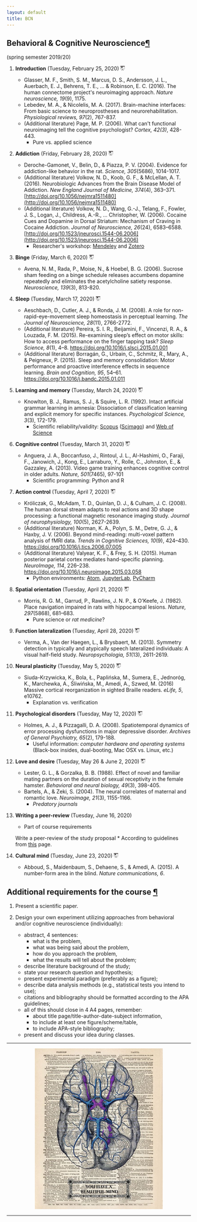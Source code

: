 ```yaml
---
layout: default
title: BCN
---
```


## <a name="bcn"></a>Behavioral & Cognitive Neuroscience[¶](#bcn)
 (spring semester 2019/20)
&nbsp;

1. __Introduction__ (Tuesday, February 25, 2020) <a href="https://docs.google.com/presentation/d/1e-GHtBR-U_7EOTjigCwH2ewz7fcAAwu6jn9rJopeRs4/edit?usp=sharing"><img src="/images/presentation.png" width="12px"></a>

    * Glasser, M. F., Smith, S. M., Marcus, D. S., Andersson, J. L., Auerbach, E. J., Behrens, T. E., ... & Robinson, E. C. (2016). The human connectome project's neuroimaging approach. _Nature neuroscience, 19_(9), 1175.
    * Lebedev, M. A., & Nicolelis, M. A. (2017). Brain-machine interfaces: From basic science to neuroprostheses and neurorehabilitation. _Physiological reviews, 97_(2), 767-837.
    * (Additional literature) Page, M. P. (2006). What can't functional neuroimaging tell the cognitive psychologist? _Cortex, 42(3)_, 428-443.
        * Pure vs. applied science

2. __Addiction__ (Friday, February 28, 2020) <a href="https://docs.google.com/presentation/d/1aYa3XNnC06mFZhSKSovTRSluS6DvQcZqKWoBecGy7r4/edit?usp=sharing"><img src="/images/presentation.png" width="12px"></a>
    * Deroche-Gamonet, V., Belin, D., & Piazza, P. V. (2004). Evidence for addiction-like behavior in the rat. _Science, 305_(5686), 1014-1017.
    * (Additional literature) Volkow, N. D., Koob, G. F., & McLellan, A. T. (2016). Neurobiologic Advances from the Brain Disease Model of Addiction. _New England Journal of Medicine, 374_(4), 363–371. [http://doi.org/10.1056/nejmra1511480](http://doi.org/10.1056/nejmra1511480)
    * (Additional literature) Volkow, N. D., Wang, G.-J., Telang, F., Fowler, J. S., Logan, J., Childress, A.-R., … Christopher, W. (2006). Cocaine Cues and Dopamine in Dorsal Striatum: Mechanism of Craving in Cocaine Addiction. _Journal of Neuroscience, 26_(24), 6583–6588. [http://doi.org/10.1523/jneurosci.1544-06.2006](http://doi.org/10.1523/jneurosci.1544-06.2006)
        * Researcher's workshop: [Mendeley](http://mendeley.com/) and [Zotero](https://www.zotero.org/)

3. __Binge__ (Friday, March 6, 2020) <a href="https://docs.google.com/presentation/d/1nisqrTf_JCSxCfPLc2wdM0L9TESVi7Qwn_UpuHxnXHs/edit?usp=sharing"><img src="/images/presentation.png" width="12px"></a>
    * Avena, N. M., Rada, P., Moise, N., & Hoebel, B. G. (2006). Sucrose sham feeding on a binge schedule releases accumbens dopamine repeatedly and eliminates the acetylcholine satiety response. _Neuroscience, 139_(3), 813-820.

4. __Sleep__ (Tuesday, March 17, 2020) <a href="https://docs.google.com/presentation/d/1yFYGKHJJsMrOCTWHiM3an2FCF3u9ye8HZ0IMadvpXWs/edit?usp=sharing"><img src="/images/presentation.png" width="12px"></a>
    * Aeschbach, D., Cutler, A. J., & Ronda, J. M. (2008). A role for non-rapid-eye-movement sleep homeostasis in perceptual learning. _The Journal of Neuroscience, 28_(11), 2766-2772.
    * (Additional literature) Pereira, S. I. R., Beijamini, F., Vincenzi, R. A., & Louzada, F. M. (2015). Re-examining sleep’s effect on motor skills: How to access performance on the finger tapping task? _Sleep Science, 8_(1), 4–8. https://doi.org/10.1016/j.slsci.2015.01.001
    * (Additional literature) Borragán, G., Urbain, C., Schmitz, R., Mary, A., & Peigneux, P. (2015). Sleep and memory consolidation: Motor performance and proactive interference effects in sequence learning. _Brain and Cognition, 95_, 54–61. https://doi.org/10.1016/j.bandc.2015.01.011

5. __Learning and memory__ (Tuesday, March 24, 2020) <a href="https://docs.google.com/presentation/d/1LnSw2lX4QAtg1UvXzngU8JQ4jXkLPSehT34gAI2wmXc/edit?usp=sharing"><img src="/images/presentation.png" width="12px"></a>
    * Knowlton, B. J., Ramus, S. J., & Squire, L. R. (1992). Intact artificial grammar learning in amnesia: Dissociation of classification learning and explicit memory for specific instances. _Psychological Science, 3_(3), 172-179.
        * Scientific reliability/validity: [Scopus](https://en.wikipedia.org/wiki/Scopus) ([Scimago](https://www.scimagojr.com/)) and [Web of Science](https://en.wikipedia.org/wiki/Web_of_Science)

6. __Cognitive control__ (Tuesday, March 31, 2020) <a href="https://docs.google.com/presentation/d/1TRaV5iKWITPUwR702qMW5wWd5cHkG6xEh1Luk1oSJCw/edit?usp=sharing"><img src="/images/presentation.png" width="12px"></a>
    * Anguera, J. A., Boccanfuso, J., Rintoul, J. L., Al-Hashimi, O., Faraji, F., Janowich, J., Kong, E., Larraburo, Y., Rolle, C., Johnston, E., & Gazzaley, A. (2013). Video game training enhances cognitive control in older adults. _Nature, 501_(7465), 97-101
        * Scientific programming: Python and R

7. __Action control__ (Tuesday, April 7, 2020) <a href="https://docs.google.com/presentation/d/1864BeLgMzaBO4lYyaf69PtUFdYHUz1INJxNYZKHTJOI/edit?usp=sharing"><img src="/images/presentation.png" width="12px"></a>
    * Króliczak, G., McAdam, T. D., Quinlan, D. J., & Culham, J. C. (2008). The human dorsal stream adapts to real actions and 3D shape processing: a functional magnetic resonance imaging study. _Journal of neurophysiology, 100_(5), 2627-2639.
    * (Additional literature) Norman, K. A., Polyn, S. M., Detre, G. J., & Haxby, J. V. (2006). Beyond mind-reading: multi-voxel pattern analysis of fMRI data. _Trends in Cognitive Sciences, 10_(9), 424–430. https://doi.org/10.1016/j.tics.2006.07.005
    * (Additional literature) Valyear, K. F., & Frey, S. H. (2015). Human posterior parietal cortex mediates hand-specific planning. _NeuroImage, 114_, 226–238. https://doi.org/10.1016/j.neuroimage.2015.03.058
        * Python environments: [Atom](https://atom.io/), [JupyterLab](https://github.com/jupyterlab/jupyterlab), [PyCharm](https://www.jetbrains.com/pycharm/)

8. __Spatial orientation__ (Tuesday, April 21, 2020) <a href="https://docs.google.com/presentation/d/1V2MCctiGtI_Q0CgRWUAUCAy_LoOoQPFPLOUH7mppdtM/edit?usp=sharing"><img src="/images/presentation.png" width="12px"></a>
    * Morris, R. G. M., Garrud, P., Rawlins, J. N. P., & O’Keefe, J. (1982). Place navigation impaired in rats with hippocampal lesions. _Nature, 297_(5868), 681–683.
        * Pure science or _rat medicine_?

9. __Function lateralization__ (Tuesday, April 28, 2020) <a href="https://docs.google.com/presentation/d/1icghUFdWMkmUsB69JXqgyIt4veh1r-PCL7J6axdfMRw/edit?usp=sharing"><img src="/images/presentation.png" width="12px"></a>
    * Verma, A., Van der Haegen, L., & Brysbaert, M. (2013). Symmetry detection in typically and atypically speech lateralized individuals: A visual half-field study. _Neuropsychologia, 51_(13), 2611-2619.

10. __Neural plasticity__ (Tuesday, May 5, 2020) <a href=""><img src="/images/presentation.png" width="12px"></a>
    * Siuda-Krzywicka, K., Bola, Ł., Paplińska, M., Sumera, E., Jednoróg, K., Marchewka, A., Śliwińska, M., Amedi, A., Szwed, M. (2016) Massive cortical reorganization in sighted Braille readers. _eLife, 5_, e10762.  
        * Explanation vs. verification

11. __Psychological disorders__ (Tuesday, May 12, 2020) <a href=""><img src="/images/presentation.png" width="12px"></a>
    * Holmes, A. J., & Pizzagalli, D. A. (2008). Spatiotemporal dynamics of error processing dysfunctions in major depressive disorder. _Archives of General Psychiatry, 65_(2), 179-188.
        * Useful information: _computer hardware and operating systems_ (Black-box insides, dual-booting, Mac OSX vs. Linux, etc.)

12. __Love and desire__ (Tuesday, May 26 & June 2, 2020) <a href=""><img src="/images/presentation.png" width="12px"></a>
    * Lester, G. L., & Gorzalka, B. B. (1988). Effect of novel and familiar mating partners on the duration of sexual receptivity in the female hamster. _Behavioral and neural biology, 49_(3), 398-405.
    * Bartels, A., & Zeki, S. (2004). The neural correlates of maternal and romantic love. _Neuroimage, 21_(3), 1155-1166.
        * _Predatory journals_

13. __Writing a peer-review__ (Tuesday, June 16, 2020)
    * Part of course requirements
    
    Write a peer-review of the study proposal
        * According to guidelines from [this](https://www.wikihow.com/Write-an-Article-Review) page.
        
14. __Cultural mind__ (Tuesday, June 23, 2020) <a href=""><img src="/images/presentation.png" width="12px"></a>
    * Abboud, S., Maidenbaum, S., Dehaene, S., & Amedi, A. (2015). A number-form area in the blind. _Nature communications, 6_.

## <a name="bcn_additional"></a>Additional requirements for the course [¶](#bcn_additional)
1. Present a scientific paper.

2. Design your own experiment utilizing approaches from behavioral and/or cognitive neuroscience (individually):
    * abstract, 4 sentences:
      * what is the problem,
      * what was being said about the problem,
      * how do you approach the problem,
      * what the results will tell about the problem;
    * describe literature background of the study;
    * state your research question and hypothesis;
    * present experimental paradigm (preferably as a figure);
    * describe data analysis methods (e.g., statistical tests you intend to use);
    * citations and bibliography should be formatted according to the APA guidelines;
    * all of this should close in 4 A4 pages, remember:
        * about title page/title-author-date-subject information,
        * to include at least one figure/scheme/table,
        * to include APA-style bibliography;
    * present and discuss your idea during classes.


***

<center>
<img src="/images/mind.jpg" width="350">
</center>

***
